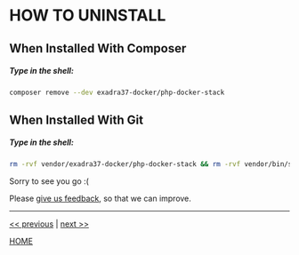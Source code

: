 # HOW TO UNINSTALL


## When Installed With Composer

##### Type in the shell:

```bash
composer remove --dev exadra37-docker/php-docker-stack
```

## When Installed With Git

##### Type in the shell:

```bash
rm -rvf vendor/exadra37-docker/php-docker-stack && rm -rvf vendor/bin/server
```

Sorry to see you go :(

Please [give us feedback](https://gitlab.com/exadra37-docker/php/docker-stack/issues/new), so that we can improve.

---

[<< previous](create_a_merge_request.md) | [next >>](./../../AUTHOR.md)

[HOME](./../../README.md)
